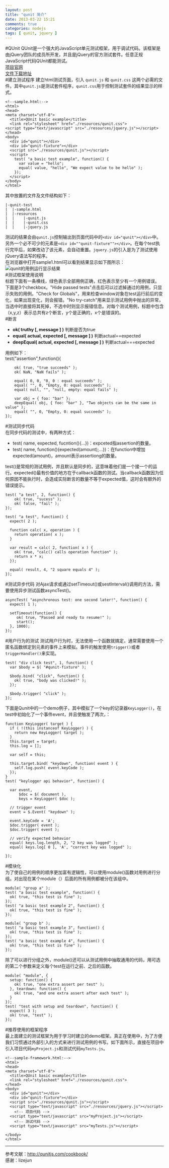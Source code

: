 ```yaml
---
layout: post
title: "qunit 简介"
date: 2013-03-22 15:21
comments: true
categories: nodejs
tags: [ qunit, jquery ]
---
```

#QUnit
QUnit是一个强大的JavaScript单元测试框架，用于调试代码。该框架是由jQuery团队的成员所开发，并且是jQuery的官方测试套件。任意正规JavaScript代码QUnit都能测试。   
[项目官网](http://qunitjs.com/)   
[文件下载地址](https://github.com/jquery/qunit)   
#建立测试程序
建立html测试页面，引入 `qunit.js` 和 `qunit.css` 这两个必需的文件。其中`qunit.js`是测试套件程序，`qunit.css`用于控制测试套件的结果显示的样式。    
	
	<!--sample.html:-->
	<html>
	<head>
	<meta charset="utf-8">
	  <title>QUnit basic example</title>
	  <link rel="stylesheet" href="./resources/qunit.css">
	<script type="text/javascript" src="./resources/jquery.js"></script>
	</head>
	<body>
	  <div id="qunit"></div>
	  <div id="qunit-fixture"></div>
	  <script src="./resources/qunit.js"></script>
	  <script>
	    test( "a basic test example", function() {
	      var value = "hello";
	      equal( value, "hello", "We expect value to be hello" );
	    });
	  </script>
	</body>
	</html>
<!--more-->
其中放置的文件及文件结构如下：     
  
	|-qunit-test   
	|  |-sample.html   
	|  |-resources   
	|  |    |-qunit.js   
	|  |    |-qunit.css
    |  |    |-jquery.js   

测试的结果会由`qunit.js`控制输出到页面代码中的`<div id="qunit"></div>`中。另外一个必不可少的元素是`<div id=""qunit-fixture""></div>`。在每个test执行完毕后，如果改动了该元素，会自动重置。`jquery.js`的引入是为了测试使用jQuery语法写的程序。   
在浏览器中打开sample1.html可以看到结果显示如下图所示：   
![qunit的用例运行显示结果](/images/blog/qunit-pic.png)   
#测试框架使用说明   
标题下面有一条横线，绿色表示全部用例正确，红色表示至少有一个用例错误。   
下面是3个checkbox。"Hide passed tests"点击后可以过滤掉通过的用例，只显示失败的用例。"Check for Globals"，用来检查window对象在test运行前后的变化，如果出现变化，则会报错。"No try-catch"用来显示测试用例中抛出的异常，当选中时直接将其死掉，不选中时则显示报错信息。对每个测试用例，标题中包含（x,y,z）表示总共有z个断言，y个是正确的，x个是错误的。   
#断言   
- **ok( truthy [, message ] )**   判断是否为true   
- **equal( actual, expected [, message ] )**    判断actual==expected   
- **deepEqual( actual, expected [, message ] )**    判断actual===expected
   
用例如下：   
	test("assertion",function(){   

		ok( true, "true succeeds" );
	    ok( NaN, "NaN fails" );
	   
	    equal( 0, 0, "0, 0 : equal succeeds" );
		equal( "", 0, "Empty, 0: equal succeeds" );
	    equal( null, "", "null, empty: equal fails" );
	  
	    var obj = { foo: "bar" };
	    deepEqual( obj, { foo: "bar" }, "Two objects can be the same in value" );
		equal( "", 0, "Empty, 0: equal succeeds" );
	});    

#测试同步代码   
在同步代码的测试中，有两种方式：   
-   test( name, expected, fucntion(){...})：expceted指assertion的数量。   
-   test( name, function(){expected(amount);...})：在function中增加expected(amount)，amount表示assertiong的数量。   

test()是常规的测试用例，并且默认是同步的，这意味着他们是一个接一个的运行。expected()最有价值的地方在于callback函数的测试。当callback函数因为任何原因不能执行时，会造成实际断言的数量不等于expected值，这时会有额外的错误提示。   
	
	test( "a test", 2, function() {
		ok( true, "sucess" );
		ok( false, "fail" );
	});   

	test( "a test", function() {
	  expect( 2 );
	 
	  function calc( x, operation ) {
	    return operation( x );
	  }
	 
	  var result = calc( 2, function( x ) {
	    ok( true, "calc() calls operation function" );
	    return x * x;
	  });
	 
	  equal( result, 4, "2 square equals 4" );
	});


#测试异步代码
对Ajax请求或通过setTimeout()或sestInterval()调用的方法，需要使用异步测试函数asyncTest()。   

	asyncTest( "asynchronous test: one second later!", function() {
	  expect( 1 );
	 
	  setTimeout(function() {
	     ok( true, "Passed and ready to resume!" );
	     start();
	  }, 1000);
	});      

#用户行为的测试
测试用户行为时，无法使用一个函数就搞定，通常需要使用一个匿名函数绑定到元素的事件上来模拟。事件的触发使用`trigger()`或者`triggerHandler()`来实现。	
   
	test( "div click test", 1, function() {
	  var $body = $( "#qunit-fixture" );
	 
	  $body.bind( "click", function() {
		ok( true, "body was clicked!" );
	  });
	 
	  $body.trigger( "click" );
	});
下面是Qunit中的一个demo例子，其中模拟了一个key的记录器`KeyLogger()`，在test中初始化了一个事件event，并且使触发了两次，：   

	function KeyLogger( target ) {
	  if ( !(this instanceof KeyLogger) ) {
		return new KeyLogger( target );
	  }
	  this.target = target;
	  this.log = [];
	 
	  var self = this;
	 
	  this.target.bind( "keydown", function( event ) {
		self.log.push( event.keyCode );
	  });
	}
	test( "keylogger api behavior", function() {
	 
	  var event,
		  $doc = $( document ),
		  keys = KeyLogger( $doc );
	 
	  // trigger event
	  event = $.Event( "keydown" );
	  
	  event.keyCode = 'A';
	  $doc.trigger( event );
	  $doc.trigger( event );
	 
	  // verify expected behavior
	  equal( keys.log.length, 2, "2 key was logged" );
	  equal( keys.log[ 0 ], 'A', "correct key was logged" );
	 
	});   
#模块化   
为了使自己的用例的顺序更加富有逻辑性，可以使用module()函数对用例进行分组。对出现在某个module（）后面的所有用例都被分在该组中。   
   
	module( "group a" );
	test( "a basic test example", function() {
	  ok( true, "this test is fine" );
	});
	test( "a basic test example 2", function() {
	  ok( true, "this test is fine" );
	});
	 
	module( "group b" );
	test( "a basic test example 3", function() {
	  ok( true, "this test is fine" );
	});
	test( "a basic test example 4", function() {
	  ok( true, "this test is fine" );
	});

除了可以进行分组之外，module()还可以从测试用例中抽取通用的代码，用可选的第二个参数来定义每个test在运行之前、之后的函数。   
   
	module( "module", {
	  setup: function() {
	    ok( true, "one extra assert per test" );
	  }, teardown: function() {
	    ok( true, "and one extra assert after each test" );
	  }
	});
	test( "test with setup and teardown", function() {
	  expect( 3 );
	  ok( true, "test" );
	});

#推荐使用的框架程序	
最上面建立的测试框架为用于学习时建立的demo框架。真正在使用中，为了方便我们习惯通过外部引入的方式来进行测试用例的书写。如下面所示，直接在项目中引入项目代码`myProject.js`和测试代码`myTests.js`。 

	<!--sample-framework.html:-->
	<html>
	<head>
	<meta charset="utf-8">
	  <title>QUnit basic example</title>
	  <link rel="stylesheet" href="./resources/qunit.css">
	</head>
	<body>
	  <div id="qunit"></div>
	  <div id="qunit-fixture"></div>
	  <script src="./resources/qunit.js"></script>
	  <script type="text/javascript" src="./resources/jquery.js"></script>
	    <!-- 项目代码 -->
	  <script type="text/javascript" src="myProject.js"></script>
		<!-- 测试代码 -->
	  <script type="text/javascript" src="myTests.js"></script>

	</body>
	</html>

---
参考文献：<http://qunitjs.com/cookbook/>   
感谢：lizejun

